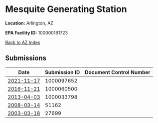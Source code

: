 # Mesquite Generating Station

**Location:** Arlington, AZ

**EPA Facility ID:** 100000181723

[Back to AZ Index](../../index.md)

## Submissions

| Date | Submission ID | Document Control Number |
|------|--------------|-------------------------|
| [2021-11-17](submissions/1000097652.md) | 1000097652 |  |
| [2016-11-21](submissions/1000060500.md) | 1000060500 |  |
| [2013-04-03](submissions/1000033798.md) | 1000033798 |  |
| [2008-03-14](submissions/51162.md) | 51162 |  |
| [2003-03-18](submissions/27699.md) | 27699 |  |
